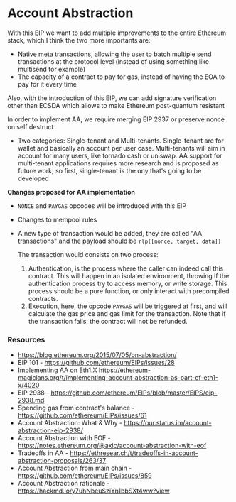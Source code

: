 # Account Abstraction

With this EIP we want to add multiple improvements to the entire Ethereum stack, which I think the two more importants are:

- Native meta transactions, allowing the user to batch multiple send transactions at the protocol level (instead of using something like multisend for example)
- The capacity of a contract to pay for gas, instead of having the EOA to pay for it every time

Also, with the introduction of this EIP, we can add signature verification other than ECSDA which allows to make Ethereum post-quantum resistant

In order to implement AA, we require merging EIP 2937 or preserve nonce on self destruct

- Two categories: Single-tenant and Multi-tenants.
  Single-tenant are for wallet and basically an account per user case. Multi-tenants will aim in account for many users, like tornado cash or uniswap. AA support for multi-tenant applications requires more research and is proposed as future work; so first, single-tenant is the ony that's going to be developed

**Changes proposed for AA implementation**

- `NONCE` and `PAYGAS` opcodes will be introduced with this EIP
- Changes to mempool rules
- A new type of transaction would be added, they are called "AA transactions" and the payload should be `rlp([nonce, target, data])`

  The transaction would consists on two process:

  1. Authentication, is the process where the caller can indeed call this contract. This will happen in an isolated environment, throwing if the authentication process try to access memory, or write storage. This process should be a pure function, or only interact with precompiled contracts.
  2. Execution, here, the opcode `PAYGAS` will be triggered at first, and will calculate the gas price and gas limit for the transaction. Note that if the transaction fails, the contract will not be refunded.

### Resources

- https://blog.ethereum.org/2015/07/05/on-abstraction/
- EIP 101 - https://github.com/ethereum/EIPs/issues/28
- Implementing AA on Eth1.X https://ethereum-magicians.org/t/implementing-account-abstraction-as-part-of-eth1-x/4020
- EIP 2938 - https://github.com/ethereum/EIPs/blob/master/EIPS/eip-2938.md
- Spending gas from contract's balance - https://github.com/ethereum/EIPs/issues/61
- Account Abstraction: What & Why - https://our.status.im/account-abstraction-eip-2938/
- Account Abstraction with EOF - https://notes.ethereum.org/@axic/account-abstraction-with-eof
- Tradeoffs in AA - https://ethresear.ch/t/tradeoffs-in-account-abstraction-proposals/263/37
- Account Abstraction from main chain - https://github.com/ethereum/EIPs/issues/859
- Account Abstraction rationale - https://hackmd.io/y7uhNbeuSziYn1bbSXt4ww?view